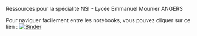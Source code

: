 Ressources pour la spécialité NSI - Lycée Emmanuel Mounier ANGERS

Pour naviguer facilement entre les notebooks, vous pouvez cliquer sur ce lien : [![Binder](https://mybinder.org/badge_logo.svg)](https://mybinder.org/v2/gh/germainbecker/NSI/master)
